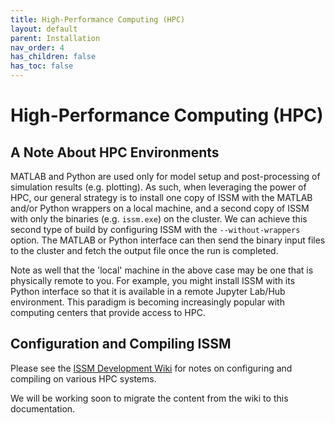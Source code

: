 ```yaml
---
title: High-Performance Computing (HPC)
layout: default
parent: Installation
nav_order: 4
has_children: false
has_toc: false
---
```


# High-Performance Computing (HPC)
## A Note About HPC Environments
MATLAB and Python are used only for model setup and post-processing of simulation results (e.g. plotting). As such, when leveraging the power of HPC, our general strategy is to install one copy of ISSM with the MATLAB and/or Python wrappers on a local machine, and a second copy of ISSM with only the binaries (e.g. `issm.exe`) on the cluster. We can achieve this second type of build by configuring ISSM with the `--without-wrappers` option. The MATLAB or Python interface can then send the binary input files to the cluster and fetch the output file once the run is completed.

Note as well that the 'local' machine in the above case may be one that is physically remote to you. For example, you might install ISSM with its Python interface so that it is available in a remote Jupyter Lab/Hub environment. This paradigm is becoming increasingly popular with computing centers that provide access to HPC.

## Configuration and Compiling ISSM
Please see the <a href="https://issm.ess.uci.edu/trac/issm/wiki" target="_blank">ISSM Development Wiki</a> for notes on configuring and compiling on various HPC systems.

We will be working soon to migrate the content from the wiki to this documentation.

